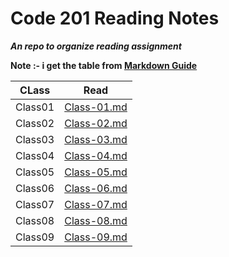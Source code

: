 # Code 201 Reading Notes
_**An repo to organize  reading assignment**_


**Note :- i get the table from [Markdown Guide](https://www.markdownguide.org/extended-syntax/)**

|     CLass      |           Read             |
|----------------|----------------------------|
|    Class01     |  [Class-01.md](Read-01)    |
|    Class02     |  [Class-02.md](Read-02)    |          
|    Class03     |  [Class-03.md](Read-03)    | 
|    Class04     |  [Class-04.md](Read-04)    |          
|    Class05     |  [Class-05.md](Read-05)    |        
|    Class06     |  [Class-06.md](Read-06)    |       
|    Class07     |  [Class-07.md](Read-07)    |
|    Class08     |  [Class-08.md](Read-08)    |
|    Class09     |  [Class-09.md](Read-09)    |


